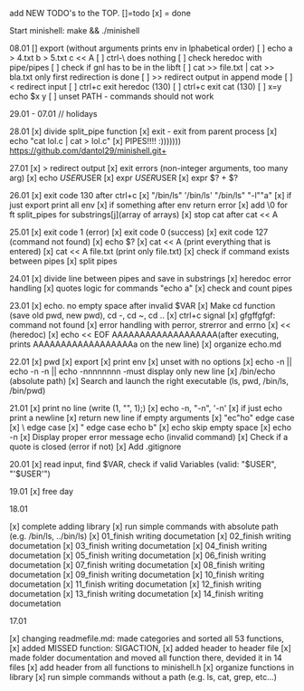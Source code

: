 add NEW TODO's to the TOP. []=todo [x] = done

Start minishell: make && ./minishell


08.01
[] export (without arguments prints env in lphabetical order)
[ ] echo a > 4.txt b > 5.txt  c << A
[ ] ctrl-\ does nothing
[ ] check heredoc with pipe/pipes
[ ] check if gnl has to be in the libft
[ ] cat >> file.txt | cat >> bla.txt only first redirection is done
[ ] >> redirect output in append mode
[ ] < redirect input
[ ] ctrl+c exit heredoc (130)
[ ] ctrl+c exit cat (130)
[ ] x=y                     echo $x     y
[ ] unset PATH - commands should not work

29.01 - 07.01 // holidays

28.01
[x] divide split_pipe function
[x] exit - exit from parent process
[x] echo "cat lol.c | cat > lol.c"
[x] PIPES!!!! :)))))))
https://github.com/dantol29/minishell.git+


27.01
[x] > redirect output
[x] exit errors (non-integer arguments, too many arg)
[x] echo $USER$USER
[x] expr $USER$USER
[x] expr $? + $?

26.01
[x] exit code 130 after ctrl+c
[x] "/bin/ls" '/bin/ls' "/bin/ls" "-l""a"
[x] if just export print all env
[x] if something after env return error
[x] add \0  for ft split_pipes for substrings[j](array of arrays)
[x] stop cat after cat << A

25.01
[x] exit code 1 (error)
[x] exit code 0 (success)
[x] exit code 127 (command not found)
[x] echo $?
[x] cat << A (print everything that is entered)
[x] cat << A file.txt (print only file.txt)
[x] check if command exists between pipes
[x] split pipes


24.01
[x] divide line between pipes and save in substrings
[x] heredoc error handling
[x] quotes logic for commands "echo a"
[x] check and count pipes

23.01
[x] echo. no empty space after invalid $VAR
[x] Make cd function (save old pwd, new pwd), cd -, cd ~, cd ..
[x] ctrl+c signal
[x] gfgffgfgf: command not found
[x] error handling with perror, strerror and errno
[x] << (heredoc)
[x] echo << EOF AAAAAAAAAAAAAAAAAAA(after executing, prints AAAAAAAAAAAAAAAAAAa on the new line)
[x] organize echo.md

22.01
[x] pwd
[x] export
[x] print env
[x] unset  with no options
[x] echo -n || echo -n -n || echo -nnnnnnnn  -must display only new line
[x] /bin/echo (absolute path)
[x] Search and launch the right executable (ls, pwd, /bin/ls, /bin/pwd)


21.01
[x] print no line (write (1, "", 1);)
[x] echo -n, "-n", '-n'
[x] if just echo print a newline
[x] return new line if empty arguments
[x] "ec"ho" edge case
[x] \\ edge case
[x] \" edge case echo b\"
[x] echo skip empty space
[x] echo -n 
[x] Display proper error message echo (invalid command)
[x] Check if a quote is closed (error if not)
[x] Add .gitignore

20.01
[x]  read input, find $VAR, check if valid Variables (valid: "$USER", "'$USER'")

19.01
[x] free day


18.01

[x] complete adding library
[x] run simple commands with absolute path (e.g. /bin/ls, ../bin/ls)
[x] 01_finish writing documetation
[x] 02_finish writing documetation
[x] 03_finish writing documetation
[x] 04_finish writing documetation
[x] 05_finish writing documetation
[x] 06_finish writing documetation
[x] 07_finish writing documetation
[x] 08_finish writing documetation
[x] 09_finish writing documetation
[x] 10_finish writing documetation
[x] 11_finish writing documetation
[x] 12_finish writing documetation
[x] 13_finish writing documetation
[x] 14_finish writing documetation


17.01

[x] changing readmefile.md: made categories and sorted all 53 functions, 
[x] added MISSED function: SIGACTION,
[x] added header to header file
[x] made folder documentation and moved all function there, devided it in 14 files
[x] add header from all functions to minishell.h
[x]  organize  functions in library
[x] run simple commands without a path (e.g. ls, cat, grep, etc…)
